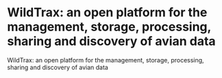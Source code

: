 # WildTrax: an open platform for the management, storage, processing, sharing and discovery of avian data
WildTrax: an open platform for the management, storage, processing, sharing and discovery of avian data
